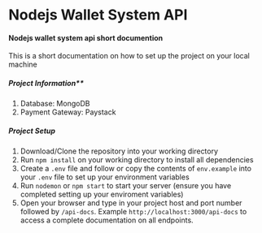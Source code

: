 # Nodejs Wallet System API
#### Nodejs wallet system api short documention

This is a short documentation on how to set up the project on your local machine

##### Project Information**

1. Database: MongoDB
2. Payment Gateway: Paystack

##### Project Setup

1. Download/Clone the repository into your working directory
2. Run `npm install` on your working directory to install all dependencies
3. Create a `.env` file and follow or copy the contents of `env.example` into your `.env` file to set up your environment variables
4. Run `nodemon` or `npm start` to start your server (ensure you have completed setting up your enviroment variables)
5. Open your browser and type in your project host and port number followed by `/api-docs`. Example `http://localhost:3000/api-docs` to access a complete documentation on all endpoints.



